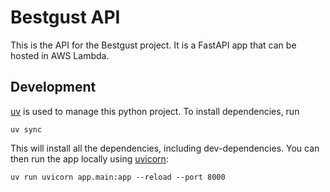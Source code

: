 Bestgust API
============

This is the API for the Bestgust project. It is a FastAPI app that can be hosted
in AWS Lambda.

Development
-----------

[uv](https://docs.astral.sh/uv/) is used to manage this python project. To
install dependencies, run

```shell
uv sync
```

This will install all the dependencies, including dev-dependencies. You can then
run the app locally using [uvicorn](https://uvicorn.dev/):

```shell
uv run uvicorn app.main:app --reload --port 8000
```
